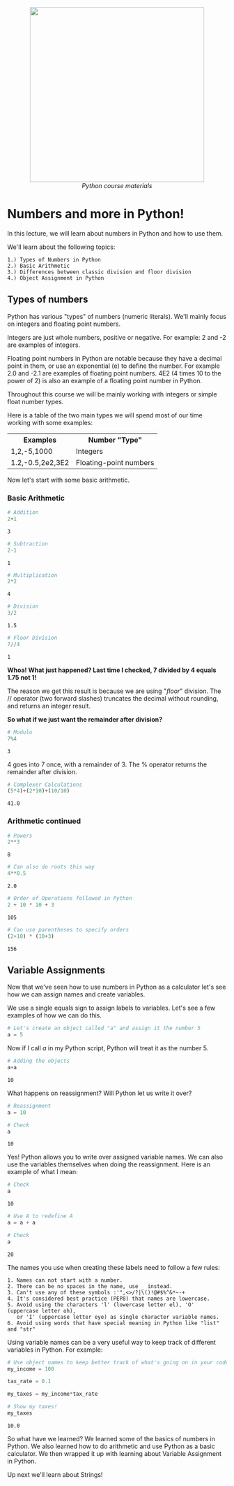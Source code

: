 <center>
    <img src='https://intecbrussel.be/img/logo3.png' width='400px' height='auto'/>
    <br/>
    <em>Python course materials</em>
</center>

# Numbers and more in Python!

In this lecture, we will learn about numbers in Python and how to use them.

We'll learn about the following topics:

    1.) Types of Numbers in Python
    2.) Basic Arithmetic
    3.) Differences between classic division and floor division
    4.) Object Assignment in Python

## Types of numbers

Python has various "types" of numbers (numeric literals). We'll mainly focus on integers and floating point numbers.

Integers are just whole numbers, positive or negative. For example: 2 and -2 are examples of integers.

Floating point numbers in Python are notable because they have a decimal point in them, or use an exponential (e) to define the number. For example 2.0 and -2.1 are examples of floating point numbers. 4E2 (4 times 10 to the power of 2) is also an example of a floating point number in Python.

Throughout this course we will be mainly working with integers or simple float number types.

Here is a table of the two main types we will spend most of our time working with some examples:

<table>
<tr>
    <th>Examples</th> 
    <th>Number "Type"</th>
</tr>

<tr>
    <td>1,2,-5,1000</td>
    <td>Integers</td> 
</tr>

<tr>
    <td>1.2,-0.5,2e2,3E2</td> 
    <td>Floating-point numbers</td> 
</tr>
 </table>

 
 
Now let's start with some basic arithmetic.

### Basic Arithmetic


```python
# Addition
2+1
```




    3




```python
# Subtraction
2-1
```




    1




```python
# Multiplication
2*2
```




    4




```python
# Division
3/2
```




    1.5




```python
# Floor Division
7//4
```




    1



**Whoa! What just happened? Last time I checked, 7 divided by 4 equals 1.75 not 1!**

The reason we get this result is because we are using "*floor*" division. The // operator (two forward slashes) truncates the decimal without rounding, and returns an integer result.

**So what if we just want the remainder after division?**


```python
# Modulo
7%4
```




    3



4 goes into 7 once, with a remainder of 3. The % operator returns the remainder after division.


```python
# Complexer Calculations
(5*4)+(2*10)+(10/10)
```




    41.0



### Arithmetic continued


```python
# Powers
2**3
```




    8




```python
# Can also do roots this way
4**0.5
```




    2.0




```python
# Order of Operations followed in Python
2 + 10 * 10 + 3
```




    105




```python
# Can use parentheses to specify orders
(2+10) * (10+3)
```




    156



## Variable Assignments

Now that we've seen how to use numbers in Python as a calculator let's see how we can assign names and create variables.

We use a single equals sign to assign labels to variables. Let's see a few examples of how we can do this.


```python
# Let's create an object called "a" and assign it the number 5
a = 5
```

Now if I call *a* in my Python script, Python will treat it as the number 5.


```python
# Adding the objects
a+a
```




    10



What happens on reassignment? Will Python let us write it over?


```python
# Reassignment
a = 10
```


```python
# Check
a
```




    10



Yes! Python allows you to write over assigned variable names. We can also use the variables themselves when doing the reassignment. Here is an example of what I mean:


```python
# Check
a
```




    10




```python
# Use A to redefine A
a = a + a
```


```python
# Check 
a
```




    20



The names you use when creating these labels need to follow a few rules:

    1. Names can not start with a number.
    2. There can be no spaces in the name, use _ instead.
    3. Can't use any of these symbols :'",<>/?|\()!@#$%^&*~-+
    4. It's considered best practice (PEP8) that names are lowercase.
    5. Avoid using the characters 'l' (lowercase letter el), 'O' (uppercase letter oh), 
       or 'I' (uppercase letter eye) as single character variable names.
    6. Avoid using words that have special meaning in Python like "list" and "str"


Using variable names can be a very useful way to keep track of different variables in Python. For example:


```python
# Use object names to keep better track of what's going on in your code!
my_income = 100

tax_rate = 0.1

my_taxes = my_income*tax_rate
```


```python
# Show my taxes!
my_taxes
```




    10.0



So what have we learned? We learned some of the basics of numbers in Python. We also learned how to do arithmetic and use Python as a basic calculator. We then wrapped it up with learning about Variable Assignment in Python.

Up next we'll learn about Strings!

